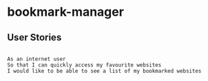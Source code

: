 # bookmark-manager

## User Stories

```

As an internet user
So that I can quickly access my favourite websites
I would like to be able to see a list of my bookmarked websites

```